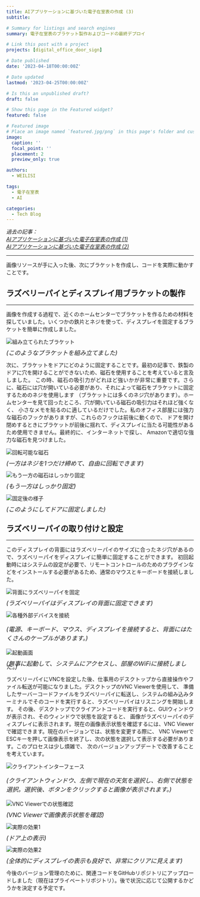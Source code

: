 ```yaml
---
title: AIアプリケーションに基づいた電子在室表の作成 (3)
subtitle: 

# Summary for listings and search engines
summary: 電子在室表のブラケット製作およびコードの最終デプロイ

# Link this post with a project
projects: [digital_office_door_sign]

# Date published
date: '2023-04-18T00:00:00Z'

# Date updated
lastmod: '2023-04-25T00:00:00Z'

# Is this an unpublished draft?
draft: false

# Show this page in the Featured widget?
featured: false

# Featured image
# Place an image named `featured.jpg/png` in this page's folder and customize its options here.
image:
  caption: ''
  focal_point: ''
  placement: 2
  preview_only: true

authors:
  - WEILISI

tags:
  - 電子在室表
  - AI

categories:
  - Tech Blog
---
```

*過去の記事：*  
*[AIアプリケーションに基づいた電子在室表の作成 (1)](https://weils302.com/techblog/status_list_1_20230407/)*  
*[AIアプリケーションに基づいた電子在室表の作成 (2)](https://weils302.com/techblog/status_list_2_20230415/)*

---

<div style="text-align: justify;">
画像リソースが手に入った後、次にブラケットを作成し、コードを実際に動かすことです。
</div>

## ラズベリーパイとディスプレイ用ブラケットの製作
--------------------
<div style="text-align: justify;">
画像を作成する過程で、近くのホームセンターでブラケットを作るための材料を探していました。いくつかの鉄片とネジを使って、ディスプレイを固定するブラケットを簡単に作成しました。
</div>

![組み立てられたブラケット](IMG_8799.jpg "画像クレジット: Ⓒ WEILISI")
<p style="font-size: 16px; line-height: 0.6;"><i>(このようなブラケットを組み立てました)</i></p>

<div style="text-align: justify;">
次に、ブラケットをドアにどのように固定することです。最初の記事で、鉄製のドアに穴を開けることができないため、磁石を使用することを考えていると言及しました。
この時、磁石の吸引力がどれほど強いかが非常に重要です。さらに、磁石には穴が開いている必要があり、それによって磁石をブラケットに固定するためのネジを使用します
（ブラケットには多くのネジ穴があります）。ホームセンターを見て回ったところ、穴が開いている磁石の吸引力はそれほど強くなく、
小さなメモを貼るのに適しているだけでした。私のオフィス部屋には強力な磁石のフックがありますが、これらのフックは前後に動くので、
ドアを開け閉めするときにブラケットが前後に揺れて、ディスプレイに当たる可能性があるため使用できません。最終的に、インターネットで探し、
Amazonで適切な強力な磁石を見つけました。
</div>

![回転可能な磁石](IMG_8949.jpg "画像クレジット: Ⓒ WEILISI")
<p style="font-size: 16px; line-height: 0.6;"><i>(一方はネジを1つだけ締めて、自由に回転できます)</i></p>

![もう一方の磁石はしっかり固定](IMG_8950.jpg "画像クレジット: Ⓒ WEILISI")
<p style="font-size: 16px; line-height: 0.6;"><i>(もう一方はしっかり固定)</i></p>

![固定後の様子](IMG_5608.jpg "画像クレジット: Ⓒ WEILISI")
<p style="font-size: 16px; line-height: 0.6;"><i>(このようにしてドアに固定しました)</i></p>  


## ラズベリーパイの取り付けと設定
--------------------
<div style="text-align: justify;">
このディスプレイの背面にはラズベリーパイのサイズに合ったネジ穴があるので、ラズベリーパイをディスプレイに簡単に固定することができます。
初回起動時にはシステムの設定が必要で、リモートコントロールのためのプラグインなどをインストールする必要があるため、通常のマウスとキーボードを接続しました。
</div>

![背面にラズベリーパイを固定](IMG_8952.jpg "画像クレジット: Ⓒ WEILISI")
<p style="font-size: 16px; line-height: 0.6;"><i>(ラズベリーパイはディスプレイの背面に固定できます)</i></p>

![各種外部デバイスを接続](IMG_8953.jpg "画像クレジット: Ⓒ WEILISI")
<p style="font-size: 16px; line-height: 1.5;"><i>(電源、キーボード、マウス、ディスプレイを接続すると、背面にはたくさんのケーブルがあります。)</i></p>

![起動画面](IMG_8954.jpg "画像クレジット: Ⓒ WEILISI")
<p style="font-size: 16px; line-height: 0.6;"><i>(無事に起動して、システムにアクセスし、部屋のWiFiに接続しました。)</i></p>

<div style="text-align: justify;">
ラズベリーパイにVNCを設定した後、仕事用のデスクトップから直接操作やファイル転送が可能になりました。デスクトップのVNC Viewerを使用して、
準備したサーバーコードファイルをラズベリーパイに転送し、システムの組み込みターミナルでそのコードを実行すると、ラズベリーパイはリスニングを開始します。
その後、デスクトップでクライアントコードを実行すると、GUIウィンドウが表示され、そのウィンドウで状態を設定すると、
画像がラズベリーパイのディスプレイに表示されます。現在の画像表示状態を確認するには、VNC Viewerで確認できます。現在のバージョンでは、状態を変更する際に、
VNC ViewerでESCキーを押して画像表示を終了し、次の状態を選択して表示する必要があります。このプロセスは少し煩雑で、
次のバージョンアップデートで改善することを考えています。
</div>

![クライアントインターフェース](client_window.png "画像クレジット: Ⓒ WEILISI")
<p style="font-size: 16px; line-height: 1.5;"><i>(クライアントウィンドウ、左側で現在の天気を選択し、右側で状態を選択。選択後、ボタンをクリックすると画像が表示されます。)</i></p>

![VNC Viewerでの状態確認](IMG_5778.JPG "画像クレジット: Ⓒ WEILISI")
<p style="font-size: 16px; line-height: 0.6;"><i>(VNC Viewerで画像表示状態を確認)</i></p>

![実際の効果1](IMG_5779.JPG "画像クレジット: Ⓒ WEILISI")
<p style="font-size: 16px; line-height: 0.6;"><i>(ドア上の表示)</i></p>

![実際の効果2](featured.JPG "画像クレジット: Ⓒ WEILISI")
<p style="font-size: 16px; line-height: 0.6;"><i>(全体的にディスプレイの表示も良好で、非常にクリアに見えます)</i></p>

<div style="text-align: justify;">
今後のバージョン管理のために、関連コードをGitHubリポジトリにアップロードしました（現在はプライベートリポジトリ）。後で状況に応じて公開するかどうかを決定する予定です。
</div>
